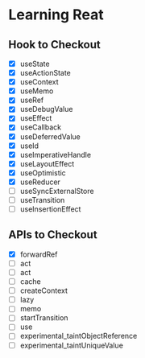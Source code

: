 # Learning Reat

## Hook to Checkout

- [x] useState
- [x] useActionState
- [x] useContext
- [x] useMemo
- [x] useRef
- [x] useDebugValue
- [x] useEffect
- [x] useCallback
- [x] useDeferredValue
- [x] useId
- [x] useImperativeHandle
- [x] useLayoutEffect
- [x] useOptimistic
- [x] useReducer
- [ ] useSyncExternalStore
- [ ] useTransition
- [ ] useInsertionEffect

## APIs to Checkout

- [x] forwardRef
- [ ] act
- [ ] act
- [ ] cache
- [ ] createContext
- [ ] lazy
- [ ] memo
- [ ] startTransition
- [ ] use
- [ ] experimental_taintObjectReference
- [ ] experimental_taintUniqueValue
